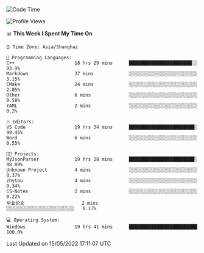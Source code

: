 <!--START_SECTION:waka-->
![Code Time](http://img.shields.io/badge/Code%20Time-19%20hrs%2041%20mins-blue)

![Profile Views](http://img.shields.io/badge/Profile%20Views-81-blue)

📊 **This Week I Spent My Time On** 

```text
⌚︎ Time Zone: Asia/Shanghai

💬 Programming Languages: 
C++                      18 hrs 29 mins      ███████████████████████░░   93.9% 
Markdown                 37 mins             ░░░░░░░░░░░░░░░░░░░░░░░░░   3.15% 
CMake                    24 mins             ░░░░░░░░░░░░░░░░░░░░░░░░░   2.05% 
Other                    6 mins              ░░░░░░░░░░░░░░░░░░░░░░░░░   0.58% 
YAML                     2 mins              ░░░░░░░░░░░░░░░░░░░░░░░░░   0.2%

🔥 Editors: 
VS Code                  19 hrs 34 mins      ████████████████████████░   99.45% 
Word                     6 mins              ░░░░░░░░░░░░░░░░░░░░░░░░░   0.55%

🐱‍💻 Projects: 
MyJsonParser             19 hrs 28 mins      ████████████████████████░   98.89% 
Unknown Project          4 mins              ░░░░░░░░░░░░░░░░░░░░░░░░░   0.37% 
zhytou                   4 mins              ░░░░░░░░░░░░░░░░░░░░░░░░░   0.34% 
CS-Notes                 2 mins              ░░░░░░░░░░░░░░░░░░░░░░░░░   0.22% 
毕业论文                     2 mins              ░░░░░░░░░░░░░░░░░░░░░░░░░   0.17%

💻 Operating System: 
Windows                  19 hrs 41 mins      █████████████████████████   100.0%

```


 Last Updated on 15/05/2022 17:11:07 UTC
<!--END_SECTION:waka-->
